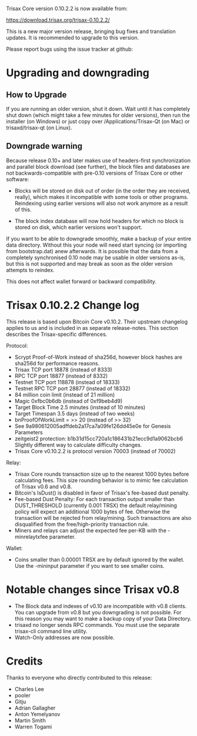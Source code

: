 Trisax Core version 0.10.2.2 is now available from:

  <https://download.trisax.org/trisax-0.10.2.2/>

This is a new major version release, bringing bug fixes and translation 
updates. It is recommended to upgrade to this version.

Please report bugs using the issue tracker at github:

  </issues>

Upgrading and downgrading
=========================

How to Upgrade
--------------

If you are running an older version, shut it down. Wait until it has completely
shut down (which might take a few minutes for older versions), then run the
installer (on Windows) or just copy over /Applications/Trisax-Qt (on Mac) or
trisaxd/trisax-qt (on Linux).

Downgrade warning
------------------

Because release 0.10+ and later makes use of headers-first synchronization and
parallel block download (see further), the block files and databases are not
backwards-compatible with pre-0.10 versions of Trisax Core or other software:

* Blocks will be stored on disk out of order (in the order they are
received, really), which makes it incompatible with some tools or
other programs. Reindexing using earlier versions will also not work
anymore as a result of this.

* The block index database will now hold headers for which no block is
stored on disk, which earlier versions won't support.

If you want to be able to downgrade smoothly, make a backup of your entire data
directory. Without this your node will need start syncing (or importing from
bootstrap.dat) anew afterwards. It is possible that the data from a completely
synchronised 0.10 node may be usable in older versions as-is, but this is not
supported and may break as soon as the older version attempts to reindex.

This does not affect wallet forward or backward compatibility.


Trisax 0.10.2.2 Change log
============================
This release is based upon Bitcoin Core v0.10.2.  Their upstream changelog applies to us and
is included in as separate release-notes.  This section describes the Trisax-specific differences.

Protocol:
- Scrypt Proof-of-Work instead of sha256d, however block hashes are sha256d for performance reasons.
- Trisax TCP port 18878 (instead of 8333)
- RPC TCP port 18877 (instead of 8332)
- Testnet TCP port 118878 (instead of 18333)
- Testnet RPC TCP port 28877 (instead of 18332)
- 84 million coin limit  (instead of 21 million)
- Magic 0xfbc0b6db       (instead of 0xf9beb4d9)
- Target Block Time 2.5 minutes (instead of 10 minutes)
- Target Timespan 3.5 days      (instead of two weeks)
- bnProofOfWorkLimit = >> 20    (instead of >> 32)
- See 9a980612005adffdeb2a17ca7a09fe126dd45e0e for Genesis Parameters
- zeitgeist2 protection: b1b31d15cc720a1c186431b21ecc9d1a9062bcb6 Slightly different way to calculate difficulty changes.
- Trisax Core v0.10.2.2 is protocol version 70003 (instead of 70002)

Relay:
- Trisax Core rounds transaction size up to the nearest 1000 bytes before calculating fees.  This size rounding behavior is to mimic fee calculation of Trisax v0.6 and v0.8.
- Bitcoin's IsDust() is disabled in favor of Trisax's fee-based dust penalty.
- Fee-based Dust Penalty: For each transaction output smaller than DUST_THRESHOLD (currently 0.001 TRSX) the default relay/mining policy will expect an additional 1000 bytes of fee.  Otherwise the transaction will be rejected from relay/mining.  Such transactions are also disqualified from the free/high-priority transaction rule.
- Miners and relays can adjust the expected fee per-KB with the -minrelaytxfee parameter.

Wallet:
- Coins smaller than 0.00001 TRSX are by default ignored by the wallet.  Use the -mininput parameter if you want to see smaller coins.

Notable changes since Trisax v0.8
===================================

- The Block data and indexes of v0.10 are incompatible with v0.8 clients.  You can upgrade from v0.8 but you downgrading is not possible.  For this reason you may want to make a backup copy of your Data Directory.
- trisaxd no longer sends RPC commands.  You must use the separate trisax-cli command line utility.
- Watch-Only addresses are now possible.

Credits
=======

Thanks to everyone who directly contributed to this release:

- Charles Lee
- pooler
- Gitju
- Adrian Gallagher
- Anton Yemelyanov
- Martin Smith
- Warren Togami
